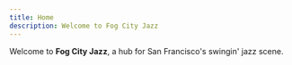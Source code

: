 ```yaml
---
title: Home
description: Welcome to Fog City Jazz
---
```


Welcome to **Fog City Jazz**, a hub for San Francisco's swingin' jazz scene.
